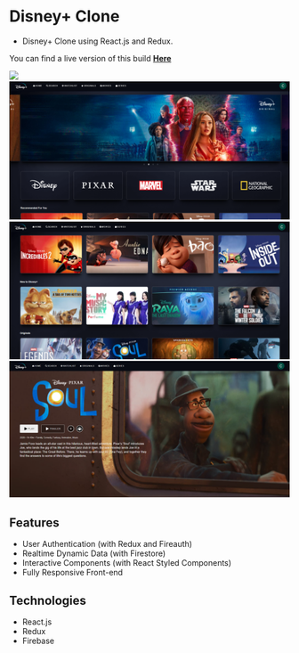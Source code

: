 # Disney+ Clone
- Disney+ Clone using React.js and Redux.

You can find a live version of this build [**Here**](https://disney-clone-9cdd5.firebaseapp.com/)

![](./img/img1.jpg)
![](./img/img2.png)
![](./img/img3.png)
![](./img/img4.png)

## Features

- User Authentication (with Redux and Fireauth)
- Realtime Dynamic Data (with Firestore)
- Interactive Components (with React Styled Components)
- Fully Responsive Front-end

## Technologies

- React.js
- Redux
- Firebase